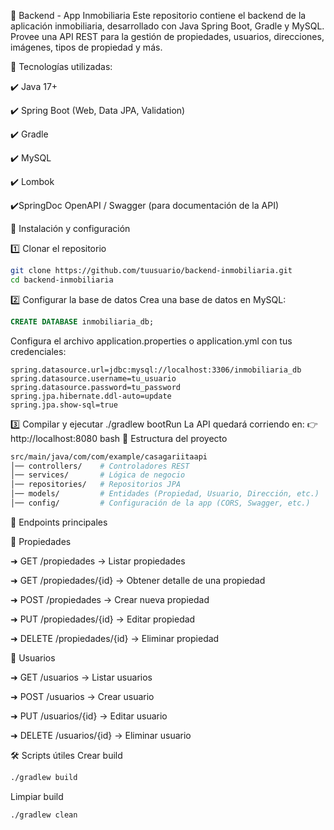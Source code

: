 🏡 Backend - App Inmobiliaria Este repositorio contiene el backend de la aplicación inmobiliaria, desarrollado con Java Spring Boot, Gradle y MySQL. Provee una API REST para la gestión de propiedades, usuarios, direcciones, imágenes, tipos de propiedad y más. 

📌 Tecnologías utilizadas:

✔️ Java 17+

✔️ Spring Boot (Web, Data JPA, Validation) 

✔️ Gradle

✔️ MySQL 

✔️ Lombok

✔️SpringDoc OpenAPI / Swagger (para documentación de la API) 

🚀 Instalación y configuración

1️⃣ Clonar el repositorio
```bash
git clone https://github.com/tuusuario/backend-inmobiliaria.git
cd backend-inmobiliaria
```

2️⃣ Configurar la base de datos Crea una base de datos en MySQL:
```sql
CREATE DATABASE inmobiliaria_db;
```

Configura el archivo application.properties o application.yml con tus credenciales:
```properties
spring.datasource.url=jdbc:mysql://localhost:3306/inmobiliaria_db
spring.datasource.username=tu_usuario
spring.datasource.password=tu_password
spring.jpa.hibernate.ddl-auto=update
spring.jpa.show-sql=true
```
3️⃣ Compilar y ejecutar ./gradlew bootRun La API quedará corriendo en: 👉 http://localhost:8080
bash
📂 Estructura del proyecto
```bash
src/main/java/com/com/example/casagariitaapi
│── controllers/    # Controladores REST
│── services/       # Lógica de negocio
│── repositories/   # Repositorios JPA
│── models/         # Entidades (Propiedad, Usuario, Dirección, etc.)
│── config/         # Configuración de la app (CORS, Swagger, etc.)
```

📖 Endpoints principales 

🔹 Propiedades

➜ GET /propiedades → Listar propiedades

➜ GET /propiedades/{id} → Obtener detalle de una propiedad

➜ POST /propiedades → Crear nueva propiedad

➜ PUT /propiedades/{id} → Editar propiedad

➜ DELETE /propiedades/{id} → Eliminar propiedad

🔹 Usuarios

➜ GET /usuarios → Listar usuarios

➜ POST /usuarios → Crear usuario

➜ PUT /usuarios/{id} → Editar usuario

➜ DELETE /usuarios/{id} → Eliminar usuario

🛠️ Scripts útiles Crear build
```bash
./gradlew build
```
Limpiar build
```bash
./gradlew clean
```

